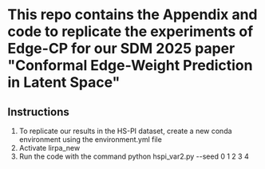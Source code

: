 # This repo contains the Appendix and code to replicate the experiments of Edge-CP for our SDM 2025 paper "Conformal Edge-Weight Prediction in Latent Space"

## Instructions
1. To replicate our results in the HS-PI dataset, create a new conda environment using the environment.yml file
2. Activate lirpa_new
3. Run the code with the command python hspi_var2.py --seed 0 1 2 3 4
